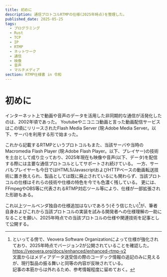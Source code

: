 ```yaml
---
title: 初めに
description: 通信プロトコルRTMPの仕様(2025年時点)を整理した。
published_date: 2025-05-25
tags:
  - プログラミング
  - Rust
  - TCP
  - IP
  - RTMP
  - ネットワーク
  - 通信
  - 映像
  - 音声
  - マルチメディア
section: RTMP仕様書 in 令和
---
```


# 初めに

インターネット上で動画や音声のデータを活用した非同期的な通信が活発化したのは、2002年頃であった。
Youtubeやニコニコ動画と言った動画配信サービスはこの頃にリリースされたFlash Media Server (現:Adobe Media Server。以下、サーバ)を利用する形で始まった。

これから記載するRTMPというプロトコルもまた、当該サーバや当時のMacromedia Flash Player (現:Adobe Flash Player。以下、プレイヤー)の技術を土台として成り立っており、2025年現在も映像や音声(以下、データ)を配信する際には主要な通信プロトコルとしてサポートされ続けている。
一方、サーバもプレイヤーも今日ではHTML5/JavascriptおよびHTTPベースの動画転送技術に置き換えられ、製品としては既に廃止されているにも関わらず、当該プロトコルの仕様はそれらの技術や仕様の特色を今でも色濃く残している。
更には、FFmpegやOBS等に代表されるRTMP対応ツール等により、仕様が一部拡張された形跡もある。

これ以上ツールベンダ独自の仕様追加はないであろう(そう信じたい)[^enhanced-rtmp-v2]が、筆者自身およびこれから当該プロトコルの実装を試みる開発者への仕様理解の一助になることを願い、2025年時点での当該プロトコルの仕様や関連技術を記事として公開する。

[^enhanced-rtmp-v2]: といってる傍で、Veovera Software Organizationによって仕様が強化されており、2025年時点でバージョン2が公開されていることを確認した。<br />https://veovera.org/docs/enhanced/enhanced-rtmp-v2<br />文面からはメディアデータ送受信の際のコーデック情報の追記のみに見えるが、現行製品の振る舞いと同等の内容が反映されている。<br />記事の本筋からは外れるため、参考情報程度に留めておく。

